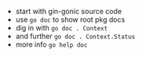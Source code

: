 * start with gin-gonic source code
* use `go doc` to show root pkg docs
* dig in with `go doc . Context`
* and further `go doc . Context.Status`
* more info `go help doc`